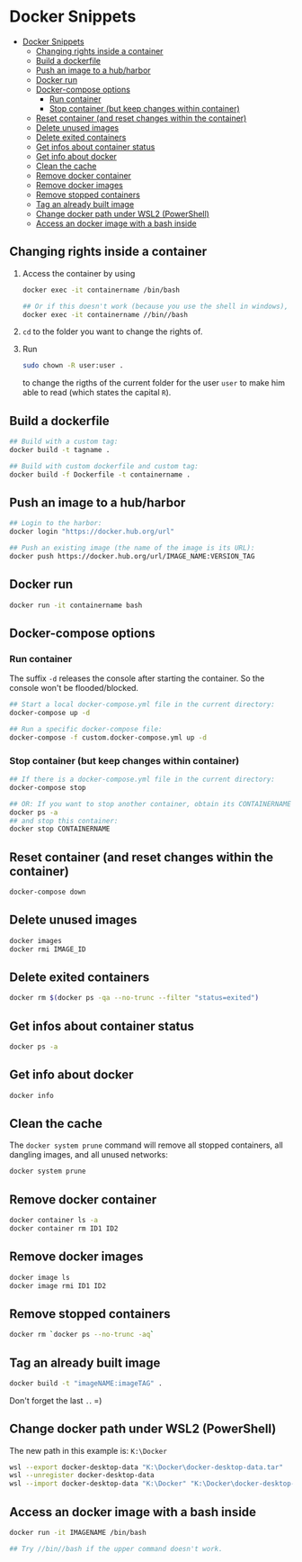 # Docker Snippets

- [Docker Snippets](#docker-snippets)
  - [Changing rights inside a container](#changing-rights-inside-a-container)
  - [Build a dockerfile](#build-a-dockerfile)
  - [Push an image to a hub/harbor](#push-an-image-to-a-hubharbor)
  - [Docker run](#docker-run)
  - [Docker-compose options](#docker-compose-options)
    - [Run container](#run-container)
    - [Stop container (but keep changes within container)](#stop-container-but-keep-changes-within-container)
  - [Reset container (and reset changes within the container)](#reset-container-and-reset-changes-within-the-container)
  - [Delete unused images](#delete-unused-images)
  - [Delete exited containers](#delete-exited-containers)
  - [Get infos about container status](#get-infos-about-container-status)
  - [Get info about docker](#get-info-about-docker)
  - [Clean the cache](#clean-the-cache)
  - [Remove docker container](#remove-docker-container)
  - [Remove docker images](#remove-docker-images)
  - [Remove stopped containers](#remove-stopped-containers)
  - [Tag an already built image](#tag-an-already-built-image)
  - [Change docker path under WSL2 (PowerShell)](#change-docker-path-under-wsl2-powershell)
  - [Access an docker image with a bash inside](#access-an-docker-image-with-a-bash-inside)

## Changing rights inside a container

1. Access the container by using

    ```bash
    docker exec -it containername /bin/bash

    ## Or if this doesn't work (because you use the shell in windows), try:
    docker exec -it containername //bin//bash
    ```

2. `cd` to the folder you want to change the rights of.
3. Run

    ```bash
    sudo chown -R user:user .
    ```

    to change the rigths of the current folder for the user `user` to make him able to read (which states the capital `R`).

## Build a dockerfile

```bash
## Build with a custom tag:
docker build -t tagname .

## Build with custom dockerfile and custom tag:
docker build -f Dockerfile -t containername .
```

## Push an image to a hub/harbor

```bash
## Login to the harbor:
docker login "https://docker.hub.org/url"

## Push an existing image (the name of the image is its URL):
docker push https://docker.hub.org/url/IMAGE_NAME:VERSION_TAG
```

## Docker run

```bash
docker run -it containername bash
```

## Docker-compose options

### Run container

The suffix `-d` releases the console after starting the container. So the console won't be flooded/blocked.

```bash
## Start a local docker-compose.yml file in the current directory:
docker-compose up -d

## Run a specific docker-compose file:
docker-compose -f custom.docker-compose.yml up -d
```

### Stop container (but keep changes within container)

```bash
## If there is a docker-compose.yml file in the current directory:
docker-compose stop

## OR: If you want to stop another container, obtain its CONTAINERNAME by running:
docker ps -a
## and stop this container:
docker stop CONTAINERNAME
```

## Reset container (and reset changes within the container)

```bash
docker-compose down
```

## Delete unused images

```bash
docker images
docker rmi IMAGE_ID
```

## Delete exited containers

```bash
docker rm $(docker ps -qa --no-trunc --filter "status=exited")
```

## Get infos about container status

```bash
docker ps -a
```

## Get info about docker

```bash
docker info
```

## Clean the cache

The `docker system prune` command will remove all stopped containers, all dangling images, and all unused networks:

```bash
docker system prune
```

## Remove docker container

```bash
docker container ls -a
docker container rm ID1 ID2
```

## Remove docker images

```bash
docker image ls
docker image rmi ID1 ID2
```

## Remove stopped containers

```bash
docker rm `docker ps --no-trunc -aq`
```

## Tag an already built image

```bash
docker build -t "imageNAME:imageTAG" .
```

Don't forget the last `.`. =)

## Change docker path under WSL2 (PowerShell)

The new path in this example is: `K:\Docker`

```bash
wsl --export docker-desktop-data "K:\Docker\docker-desktop-data.tar"
wsl --unregister docker-desktop-data
wsl --import docker-desktop-data "K:\Docker" "K:\Docker\docker-desktop-data.tar" --version 2
```

## Access an docker image with a bash inside

```bash
docker run -it IMAGENAME /bin/bash

## Try //bin//bash if the upper command doesn't work.
```
